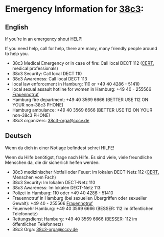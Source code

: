 # Emergency Information for [38c3][0]:

## English

If you're in an emergency shout HELP!

If you need help, call for help, there are many, many friendly people around to help you.

* 38c3 Medical Emergency or in case of fire: Call local DECT 112 ([CERT](https://cert.ccc.de), medical professionals)
* 38c3 Security: Call local DECT 110
* 38c3 Awareness: Call local DECT 113
* local law enforcement in Hamburg: 110 or +49 40 4286 - 51410
* local sexual assault hotline for women in Hamburg: +49 40 - 255566 [Frauennotruf](https://www.frauennotruf-hamburg.de/)
* Hamburg fire department: +49 40 3569 6666 (BETTER USE 112 ON YOUR non-38c3 PHONE)
* Hamburg ambulance: +49 40 3569 6666 (BETTER USE 112 ON YOUR non-38c3 PHONE)
* 38c3 organizers: [38c3-orga@cccv.de](mailto:38c3-orga@cccv.de)

## Deutsch

Wenn du dich in einer Notlage befindest schrei HILFE!

Wenn du Hilfe benötigst, frage nach Hilfe. Es sind viele, viele freundliche Menschen da, die dir sicherlich helfen werden.

* 38c3 medizinischer Notfall oder Feuer: Im lokalen DECT-Netz 112 ([CERT](https://cert.ccc.de), Menschen vom Fach)
* 38c3 Security: Im lokalen DECT-Netz 110
* 38c3 Awareness: Im lokalen DECT-Netz 113
* Polizei in Hamburg: 110 oder +49 40 4286 - 51410
* Frauennotruf in Hamburg (bei sexuellen Übergriffen oder sexueller Gewalt): +49 40 - 255566 [Frauennotruf](https://www.frauennotruf-hamburg.de/)
* Feuerwehr Hamburg: +49 40 3569 6666 (BESSER: 112 im öffentlichen Telefonnetz)
* Rettungsdienst Hamburg: +49 40 3569 6666  (BESSER: 112 im öffentlichen Telefonnetz)
* 38c3 Orga: [38c3-orga@cccv.de](mailto:38c3-orga@cccv.de)

[0]: https://events.ccc.de/category/38c3/ "38c3 Event Blog"
